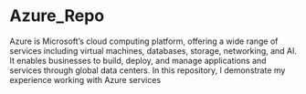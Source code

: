 # Azure_Repo
Azure is Microsoft’s cloud computing platform, offering a wide range of services including virtual machines, databases, storage, networking, and AI. It enables businesses to build, deploy, and manage applications and services through global data centers. In this repository, I demonstrate my experience working with Azure services 
